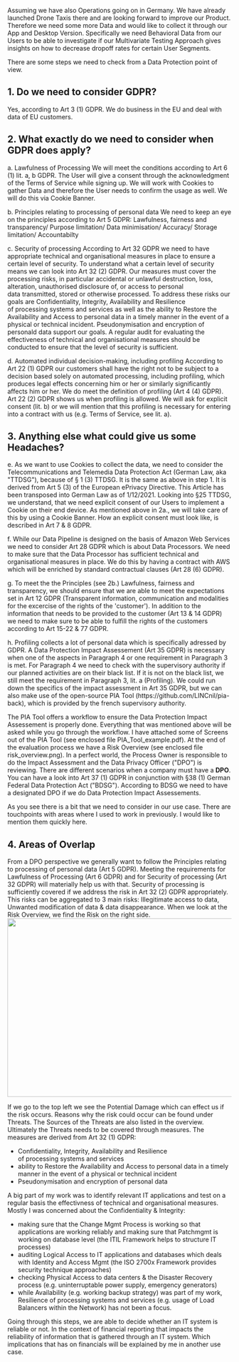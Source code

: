 Assuming we have also Operations going on in Germany. We have already launched Drone Taxis there and are looking forward to improve our Product. Therefore we need some more Data and would like to collect it through our App and Desktop Version. Specifically we need Behavioral Data from our Users to be able to investigate if our Multivariate Testing Approach gives insights on how to decrease dropoff rates for certain User Segments. 

There are some steps we need to check from a Data Protection point of view. 

<h2>1. Do we need to consider GDPR?</h2> 
Yes, according to Art 3 (1) GDPR. We do business in the EU and deal with data of EU customers.  

<h2>2. What exactly do we need to consider when GDPR does apply?</h2>
<p>a. Lawfulness of Processing 
We will meet the conditions according to Art 6 (1) lit. a, b GDPR. The User will give a consent through the acknowledgment of the Terms of Service while signing up. We will work with Cookies to gather Data and therefore the User needs to confirm the usage as well. We will do this via Cookie Banner.</p>
 
<p>b. Principles relating to processing of personal data
We need to keep an eye on the principles according to Art 5 GDPR:
Lawfulness, fairness and transparency/ Purpose limitation/ Data minimisation/ Accuracy/ Storage limitation/ Accountabilty</p>

<p>c. Security of processing 
According to Art 32 GDPR we need to have appropriate technical and organisational measures in place to ensure a certain level of security. To understand what a certain level of security means we can look into Art 32 (2) GDPR. Our measures must cover the processing risks, in particular accidental or unlawful destruction, loss, alteration, unauthorised disclosure of, or access to personal data transmitted, stored or otherwise processed. 
To address these risks our goals are Confidentiality, Integrity, Availability and Resilience of processing systems and services as well as the ability to Restore the Availability and Access to personal data in a timely manner in the event of a physical or technical incident. Pseudonymisation and encryption of personald data support our goals. 
A regular audit for evaluating the effectiveness of technical and organisational measures should be conducted to ensure that the level of security is sufficient.</p>

<p>d. Automated individual decision-making, including profiling
According to Art 22 (1) GDPR our customers shall have the right not to be subject to a decision based solely on automated processing, including profiling, which produces legal effects concerning him or her or similarly significantly affects him or her. We do meet the definition of profiling (Art 4 (4) GDPR). 
Art 22 (2) GDPR shows us when profiling is allowed. We will ask for explicit consent (lit. b) or we will mention that this profiling is necessary for entering into a contract with us (e.g. Terms of Service, see lit. a).</p>


<h2>3. Anything else what could give us some Headaches?</h2>
 <p>e. As we want to use Cookies to collect the data, we need to consider the Telecommunications and Telemedia Data Protection Act (German Law, aka "TTDSG"), because of § 1 (3) TTDSG. It is the same as above in step 1. It is derived from Art 5 (3) of the European ePrivacy Directive. This Article has been transposed into German Law as of 1/12/2021.
Looking into §25 TTDSG, we understand, that we need explicit consent of our Users to implement a Cookie on their end device. As mentioned above in 2a., we will take care of this by using a Cookie Banner. How an explicit consent must look like, is described in Art 7 & 8 GDPR.</p> 

<p>f. While our Data Pipeline is designed on the basis of Amazon Web Services we need to consider Art 28 GDPR which is about Data Processors. We need to make sure that the Data Processor has sufficient technical and organisational measures in place. We do this by having a contract with AWS which will be enriched by standard contractual clauses (Art 28 (6) GDPR).</p>

<p>g. To meet the the Principles (see 2b.) Lawfulness, fairness and transparency, we should ensure that we are able to meet the expectations set in Art 12 GDPR (Transparent information, communication and modalities for the excercise of the rights of the 'customer'). In addition to the information that needs to be provided to the customer (Art 13 & 14 GDPR) we need to make sure to be able to fulfill the rights of the customers according to Art 15-22 & 77 GDPR.</p>

<p>h. Profiling collects a lot of personal data which is specifically adressed by GDPR. A Data Protection Impact Assessement (Art 35 GDPR) is necessary when one of the aspects in Paragraph 4 or one requirement in Paragraph 3 is met. For Paragraph 4 we need to check with the supervisory authority if our planned activities are on their black list. If it is not on the black list, we still meet the requirement in Paragraph 3, lit. a (Profiling).  We could run down the specifics of the impact assessment in Art 35 GDPR, but we can also make use of the open-source PIA Tool (https://github.com/LINCnil/pia-back), which is provided by the french supervisory authority.</p>

The PIA Tool offers a workflow to ensure the Data Protection Impact Assessement is properly done. Everything that was mentioned above will be asked while you go through the workflow. I have attached some of Screens out of the PIA Tool (see enclosed file PIA_Tool_example.pdf). At the end of the evaluation process we have a Risk Overview (see enclosed file risk_overview.png). In a perfect world, the Process Owner is responsible to do the Impact Assessment and the Data Privacy Officer ("DPO") is reviewing. There are different scenarios when a company must have a <b>DPO</b>. You can have a look into Art 37 (1) GDPR in conjunction with §38 (1) German Federal Data Protection Act ("BDSG"). According to BDSG we need to have a designated DPO if we do Data Protection Impact Assessements. 

As you see there is a bit that we need to consider in our use case. There are touchpoints with areas where I used to work in previously. I would like to mention them quickly here. 

<h2>4. Areas of Overlap</h2>
From a DPO perspective we generally want to follow the Principles relating to processing of personal data (Art 5 GDPR). Meeting the requirements for Lawfulness of Processing (Art 6 GDPR) and for Security of processing (Art 32 GDPR) will materially help us with that. Security of processing is sufficiently covered if we address the risk in Art 32 (2) GDPR appropriately. This risks can be aggregated to 3 main risks: Illegitimate access to data, Unwanted modification of data & data disappearance. When we look at the Risk Overview, we find the Risk on the right side.

<img src="https://user-images.githubusercontent.com/72414477/150956273-5f30091f-c187-4c73-b577-e02c1f6a4858.png" width="750" height="400"> 

If we go to the top left we see the Potential Damage which can effect us if the risk occurs. Reasons why the risk could occur can be found under
Threats. The Sources of the Threats are also listed in the overview. Ultimately the Threats needs to be covered through measures. 
The measures are derived from Art 32 (1) GDPR:
 
 - Confidentiality, Integrity, Availability and Resilience of processing systems and services 
 - ability to Restore the Availability and Access to personal data in a timely manner in the event of a physical or technical incident
 - Pseudonymisation and encryption of personal data

A big part of my work was to identify relevant IT applications and test on a regular basis the effectivness of technical and organisational measures. Mostly I was concerned about the Confidentiality & Integrity: 
- making sure that the Change Mgmt Process is working so that applications are working reliably and making sure that Patchmgmt is working on database level (the ITIL Framework helps to structure IT processes)
- auditing Logical Access to IT applications and databases which deals with Identity and Access Mgmt (the ISO 2700x Framework provides security technique approaches)
- checking Physical Access to data centers & the Disaster Recovery process (e.g. uninterruptable power supply, emergency generators) 
- while Availability (e.g. working backup strategy) was part of my work, Resilience of processing systems and services (e.g. usage of Load Balancers within the Network) has not been a focus. 

Going through this steps, we are able to decide whether an IT system is reliable or not. In the context of financial reporting that impacts the reliability of information that is gathered through an IT system.
Which implications that has on financials will be explained by me in another use case. 
